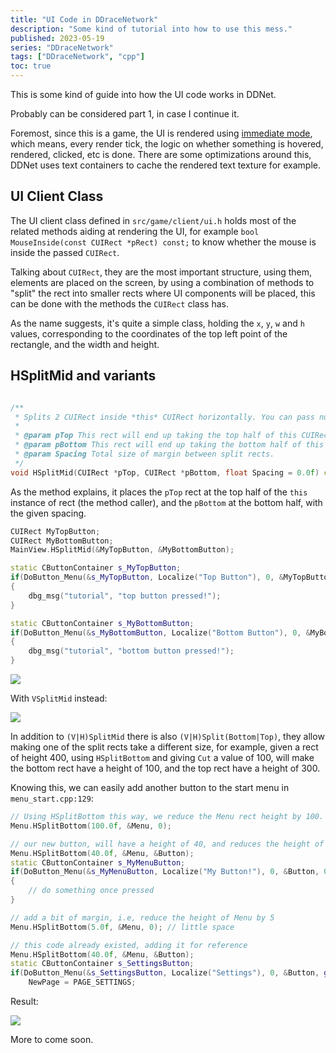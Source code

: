 ```yaml
---
title: "UI Code in DDraceNetwork"
description: "Some kind of tutorial into how to use this mess."
published: 2023-05-19
series: "DDraceNetwork"
tags: ["DDraceNetwork", "cpp"]
toc: true
---
```


This is some kind of guide into how the UI code works in DDNet.

Probably can be considered part 1, in case I continue it.

Foremost, since this is a game, the UI is rendered using [immediate mode](https://en.wikipedia.org/wiki/Immediate_mode_GUI), which means, every render tick, the logic on whether something is hovered, rendered, clicked, etc is done. There are some optimizations around this, DDNet uses text containers to cache the rendered text texture for example.

## UI Client Class

The UI client class defined in `src/game/client/ui.h` holds most of the related methods aiding at rendering the UI, for example `bool MouseInside(const CUIRect *pRect) const;` to know whether the mouse is
inside the passed `CUIRect`.

Talking about `CUIRect`, they are the most important structure, using them, elements are placed on the screen, by using a combination of methods to "split" the rect into smaller rects where UI components will be placed, this can be done with the methods the `CUIRect` class has.

As the name suggests, it's quite a simple class, holding the `x`, `y`, `w` and `h` values, corresponding to the coordinates of the top left point of the rectangle, and the width and height.

## HSplitMid and variants

```cpp

/**
 * Splits 2 CUIRect inside *this* CUIRect horizontally. You can pass null pointers.
 *
 * @param pTop This rect will end up taking the top half of this CUIRect.
 * @param pBottom This rect will end up taking the bottom half of this CUIRect.
 * @param Spacing Total size of margin between split rects.
 */
void HSplitMid(CUIRect *pTop, CUIRect *pBottom, float Spacing = 0.0f) const;
```

As the method explains, it places the `pTop` rect at the top half of the `this` instance of rect (the method caller), and the `pBottom` at the bottom half, with the given spacing.

```cpp
CUIRect MyTopButton;
CUIRect MyBottomButton;
MainView.HSplitMid(&MyTopButton, &MyBottomButton);

static CButtonContainer s_MyTopButton;
if(DoButton_Menu(&s_MyTopButton, Localize("Top Button"), 0, &MyTopButton, 0, IGraphics::CORNER_ALL, 5.0f, 0.0f, vec4(0.0f, 0.0f, 0.0f, 0.9f), vec4(0.0f, 0.0f, 0.0f, 0.7f)))
{
    dbg_msg("tutorial", "top button pressed!");
}

static CButtonContainer s_MyBottomButton;
if(DoButton_Menu(&s_MyBottomButton, Localize("Bottom Button"), 0, &MyBottomButton, 0, IGraphics::CORNER_ALL, 5.0f, 0.0f, vec4(0.0f, 0.0f, 0.0f, 0.9f), vec4(0.0f, 0.0f, 0.0f, 0.7f)))
{
    dbg_msg("tutorial", "bottom button pressed!");
}
```

![](/img/ddnet_ui_hsplit.png)

With `VSplitMid` instead:

![](/img/ddnet_ui_vsplit.png)

In addition to `(V|H)SplitMid` there is also `(V|H)Split(Bottom|Top)`, they allow making one of the split rects take a different size, for example,
given a rect of height 400, using `HSplitBottom` and giving `Cut` a value of 100, will make the bottom rect have a height of 100, and the top rect have a height of 300.

Knowing this, we can easily add another button to the start menu in `menu_start.cpp:129`:

```cpp
// Using HSplitBottom this way, we reduce the Menu rect height by 100.
Menu.HSplitBottom(100.0f, &Menu, 0);

// our new button, will have a height of 40, and reduces the height of Menu by 40.
Menu.HSplitBottom(40.0f, &Menu, &Button);
static CButtonContainer s_MyMenuButton;
if(DoButton_Menu(&s_MyMenuButton, Localize("My Button!"), 0, &Button, 0, IGraphics::CORNER_ALL, Rounding, 0.5f, vec4(0.0f, 0.0f, 0.0f, 0.5f), vec4(0.0f, 0.0f, 0.0f, 0.25f)))
{
    // do something once pressed
}

// add a bit of margin, i.e, reduce the height of Menu by 5
Menu.HSplitBottom(5.0f, &Menu, 0); // little space

// this code already existed, adding it for reference
Menu.HSplitBottom(40.0f, &Menu, &Button);
static CButtonContainer s_SettingsButton;
if(DoButton_Menu(&s_SettingsButton, Localize("Settings"), 0, &Button, g_Config.m_ClShowStartMenuImages ? "settings" : 0, IGraphics::CORNER_ALL, Rounding, 0.5f, vec4(0.0f, 0.0f, 0.0f, 0.5f), vec4(0.0f, 0.0f, 0.0f, 0.25f)) || CheckHotKey(KEY_S))
    NewPage = PAGE_SETTINGS;
```

Result:

![](/img/ddnet_ui_button.png)

More to come soon.
